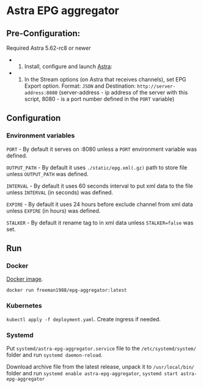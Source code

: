# Astra EPG aggregator

## Pre-Configuration:

Required Astra 5.62-rc8 or newer

- 1. Install, configure and launch [Astra](https://cesbo.com/astra/quick-start/):
- 1. In the Stream options (on Astra that receives channels), set EPG Export option. Format: `JSON` and Destination: `http://server-address:8080` (server-address - ip address of the server with this script, 8080 - is a port number defined in the `PORT` variable)

## Configuration

### Environment variables

`PORT` - By default it serves on :8080 unless a `PORT` environment variable was defined.

`OUTPUT_PATH` - By default it uses `./static/epg.xml(.gz)` path to store file unless `OUTPUT_PATH` was defined.

`INTERVAL` - By default it uses 60 seconds interval to put xml data to the file unless `INTERVAL` (in seconds) was defined.

`EXPIRE` - By default it uses 24 hours before exclude channel from xml data unless `EXPIRE` (in hours) was defined.

`STALKER` - By default it rename <sub-title> tag to <desc> in xml data unless `STALKER=false` was set.

## Run

### Docker

[Docker image](https://hub.docker.com/r/freeman1988/epg-aggregator).

`docker run freeman1988/epg-aggregator:latest`

### Kubernetes

`kubectl apply -f deployment.yaml`. Create ingress if needed.

### Systemd

Put `systemd/astra-epg-aggregator.service` file to the `/etc/systemd/system/` folder and run `systemd daemon-reload`.

Download archive file from the latest release, unpack it to `/usr/local/bin/` folder and run `systemd enable astra-epg-aggregator`, `systemd start astra-epg-aggregator` 
